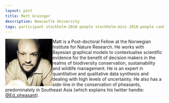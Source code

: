 ```yaml
---
layout: post
title: Matt Grainger
description: Newcastle University
tags: participant stockholm-2018-people stockholm-mini-2018-people canberra-2019-people stockholm-2018-participant stockholm-mini-2018-remote canberra-2019-remote
---
```

<img align="left" width="150" height="150" src="/assets/people/grainger_matthew.jpg" alt="Matthew Grainger"/>Matt is a Post-doctoral Fellow at the Norwegian Institute for Nature Research. He works with Bayesian graphical models to contextualise scientific evidence for the benefit of decision makers in the realms of biodiversity conservation, sustainability and wildlife management. He is an expert in quantitative and qualitative data synthesis and dealing with high levels of uncertainty. He also has a side-line in the conservation of pheasants, predominately in Southeast Asia (which explains his twitter handle: <a href="https://twitter.com/Ed_pheasant" title="Twitter" target="_blank"
rel="noopener">@Ed_pheasant</a>).

<a href="https://twitter.com/Ed_pheasant" title="Twitter" target="_blank"
rel="noopener">
  <i class="fa fa-twitter fa-2x" style="color:#4FB3A9"></i>
</a>